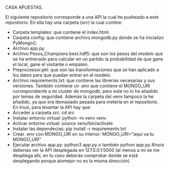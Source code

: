 CASA APUESTAS.

El siguiente repositorio corresponde a una API la cual he pusheado a este repositorio.
En ella hay una carpeta (src) la cual contine:
- Carpeta templates: que contiene el index.html.
- Carpeta config: que contiene archivo mongodb.py donde se ha inicializo PyMongo().
- Archivo app.py.
- Archivo Pesos_Champions.best.hdf5: que son los pesos del modelo que se ha entrenado para calcular en un partido la probabilidad de que gane el local, gane el visitante o empaten.
- Preprocessor.pkl: que son las transformaciones que se han aplicado a los datos para que puedan entrar en el modelo.
- Archivo requirements.txt: que contiene las librerias necesarias y sus versiones.
También contiene un .env que contiene el MONGO_URI correspondiente a mi cluster de mongodb, pero este no lo he añadido por temas de seguridad. Además la carpeta del venv tampoco la he añadido,
ya que era demasiado pesada para meterla en el repositorio.
En linux, para levantar la API hay que:
- Acceder a carpeta src: cd src
- Instalar entorno virtual: python -m venv venv
- Activar entorno virtual: source venv/bin/activate
- Instalar las dependecias: pip install -r requirements.txt
- Crear .env con MONGO_URI en su interior: MONGO_URI="aqui va tu MONGO_URI"
- Ejecutar archivo app.py: python3 app.py o también python app.py
Ahora deberias ver la API desplegada en 127.0.0.1:5000 (al menos a mi se me despliega ahí, en tu caso deberás comprobar donde se está desplegando porque alomejor no es la misma dirección)
